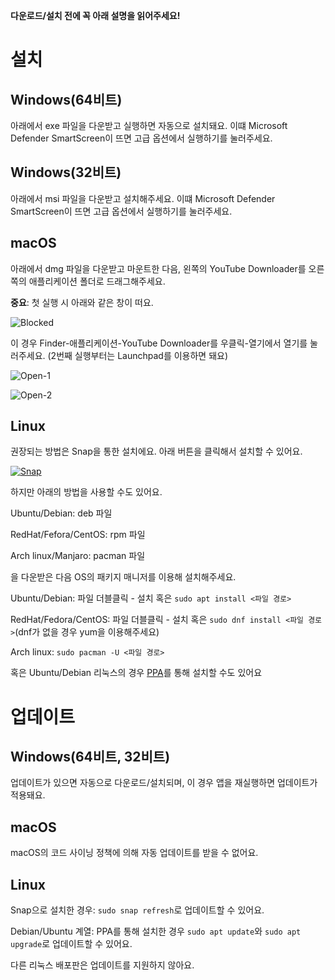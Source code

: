 **다운로드/설치 전에 꼭 아래 설명을 읽어주세요!**

# 설치

## Windows(64비트)

아래에서 exe 파일을 다운받고 실행하면 자동으로 설치돼요. 이떄 Microsoft Defender SmartScreen이 뜨면 고급 옵션에서 실행하기를 눌러주세요.

## Windows(32비트)

아래에서 msi 파일을 다운받고 설치해주세요. 이떄 Microsoft Defender SmartScreen이 뜨면 고급 옵션에서 실행하기를 눌러주세요.

## macOS

아래에서 dmg 파일을 다운받고 마운트한 다음, 왼쪽의 YouTube Downloader를 오른쪽의 애플리케이션 폴더로 드래그해주세요.

**__중요__**: 첫 실행 시 아래와 같은 창이 떠요. 

![Blocked](./macos-blocked.png)

이 경우 Finder-애플리케이션-YouTube Downloader를 우클릭-열기에서 열기를 눌러주세요. (2번째 실행부터는 Launchpad를 이용하면 돼요)

![Open-1](./macos-open-1.png)

![Open-2](./macos-open-2.png)

## Linux

권장되는 방법은 Snap을 통한 설치에요. 아래 버튼을 클릭해서 설치할 수 있어요.

[![Snap](https://snapcraft.io/static/images/badges/en/snap-store-black.svg)](https://snapcraft.io/youtube-downloader)

하지만 아래의 방법을 사용할 수도 있어요.

Ubuntu/Debian: deb 파일

RedHat/Fefora/CentOS: rpm 파일

Arch linux/Manjaro: pacman 파일

을 다운받은 다음 OS의 패키지 매니저를 이용해 설치해주세요.

Ubuntu/Debian: 파일 더블클릭 - 설치 혹은 `sudo apt install <파일 경로>`

RedHat/Fedora/CentOS: 파일 더블클릭 - 설치 혹은 `sudo dnf install <파일 경로>`(dnf가 없을 경우 yum을 이용해주세요)

Arch linux: `sudo pacman -U <파일 경로>`

혹은 Ubuntu/Debian 리눅스의 경우 [PPA](https://github.com/team-int/ppa)를 통해 설치할 수도 있어요

# 업데이트

## Windows(64비트, 32비트)

업데이트가 있으면 자동으로 다운로드/설치되며, 이 경우 앱을 재실행하면 업데이트가 적용돼요.

## macOS

macOS의 코드 사이닝 정책에 의해 자동 업데이트를 받을 수 없어요.


## Linux

Snap으로 설치한 경우: `sudo snap refresh`로 업데이트할 수 있어요.

Debian/Ubuntu 계열: PPA를 통해 설치한 경우 `sudo apt update`와 `sudo apt upgrade`로 업데이트할 수 있어요.

다른 리눅스 배포판은 업데이트를 지원하지 않아요.
